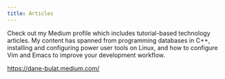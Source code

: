 ```yaml
---
title: Articles
---
```

Check out my Medium profile which includes tutorial-based technology articles. 
My content has spanned from programming databases in C++, installing and 
configuring power user tools on Linux, and how to configure Vim and 
Emacs to improve your development workflow.

<a href="https://dane-bulat.medium.com/" target="_blank">
  https://dane-bulat.medium.com/
</a>
